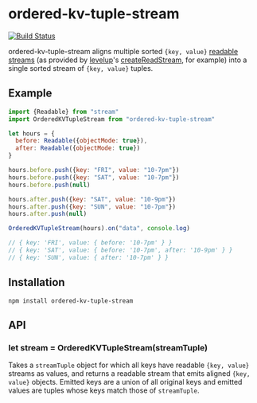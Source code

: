 ordered-kv-tuple-stream
=======================

[![Build Status](https://travis-ci.org/jed/ordered-kv-tuple-stream.svg)](https://travis-ci.org/jed/ordered-kv-tuple-stream)

ordered-kv-tuple-stream aligns multiple sorted `{key, value}` [readable streams][] (as provided by [levelup][]'s [createReadStream][], for example) into a single sorted stream of `{key, value}` tuples.

Example
-------

```javascript
import {Readable} from "stream"
import OrderedKVTupleStream from "ordered-kv-tuple-stream"

let hours = {
  before: Readable({objectMode: true}),
  after: Readable({objectMode: true})
}

hours.before.push({key: "FRI", value: "10-7pm"})
hours.before.push({key: "SAT", value: "10-7pm"})
hours.before.push(null)

hours.after.push({key: "SAT", value: "10-9pm"})
hours.after.push({key: "SUN", value: "10-7pm"})
hours.after.push(null)

OrderedKVTupleStream(hours).on("data", console.log)

// { key: 'FRI', value: { before: '10-7pm' } }
// { key: 'SAT', value: { before: '10-7pm', after: '10-9pm' } }
// { key: 'SUN', value: { after: '10-7pm' } }
```

Installation
------------

    npm install ordered-kv-tuple-stream

API
---

### let stream = OrderedKVTupleStream(streamTuple)

Takes a `streamTuple` object for which all keys have readable `{key, value}` streams as values, and returns a readable stream that emits aligned `{key, value}` objects. Emitted keys are a union of all original keys and emitted values are tuples whose keys match those of `streamTuple`.

[levelup]: https://github.com/rvagg/node-levelup
[createReadStream]: https://github.com/rvagg/node-levelup#createReadStream
[readable streams]: https://iojs.org/api/stream.html#stream_class_stream_readable
